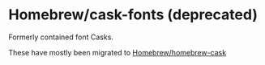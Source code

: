 # Homebrew/cask-fonts (deprecated)

Formerly contained font Casks.

These have mostly been migrated to [Homebrew/homebrew-cask](https://github.com/Homebrew/homebrew-cask)
